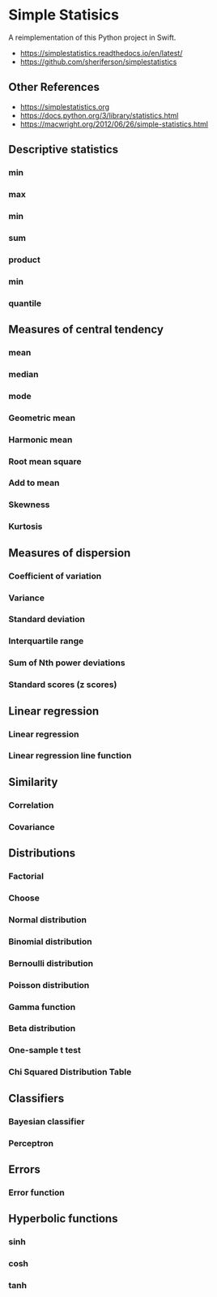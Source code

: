 # Simple Statisics

A reimplementation of this Python project in Swift.

- https://simplestatistics.readthedocs.io/en/latest/
- https://github.com/sheriferson/simplestatistics

## Other References

- https://simplestatistics.org
- https://docs.python.org/3/library/statistics.html
- https://macwright.org/2012/06/26/simple-statistics.html


## Descriptive statistics


### min

### max


### min

### sum

### product

### min

### quantile

## Measures of central tendency

### mean

### median

### mode

### Geometric mean

### Harmonic mean

### Root mean square

### Add to mean


### Skewness


### Kurtosis

## Measures of dispersion

### Coefficient of variation

### Variance

### Standard deviation

### Interquartile range


### Sum of Nth power deviations

### Standard scores (z scores)

## Linear regression

### Linear regression

### Linear regression line function

## Similarity

### Correlation

### Covariance

## Distributions

### Factorial

### Choose

### Normal distribution

### Binomial distribution

### Bernoulli distribution

### Poisson distribution

### Gamma function

### Beta distribution

### One-sample t test

### Chi Squared Distribution Table

## Classifiers

### Bayesian classifier

### Perceptron

## Errors

### Error function

## Hyperbolic functions

### sinh

### cosh

### tanh

###
